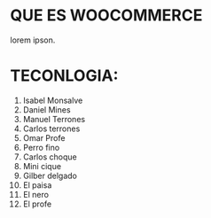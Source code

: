 # QUE ES WOOCOMMERCE

lorem ipson.

# TECONLOGIA:

1. Isabel Monsalve
2. Daniel Mines
3. Manuel Terrones
4. Carlos terrones
5. Omar Profe
6. Perro fino
7. Carlos choque
8. Mini cique
9. Gilber delgado
10. El paisa
11. El nero
11. El profe
